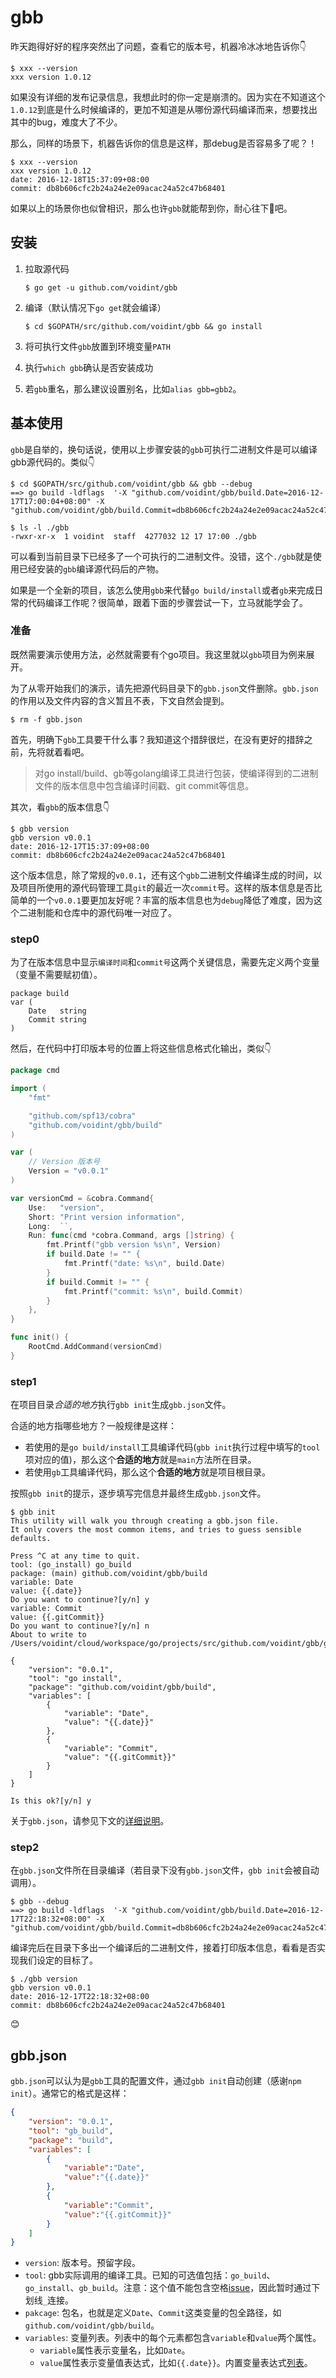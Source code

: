 # gbb
昨天跑得好好的程序突然出了问题，查看它的版本号，机器冷冰冰地告诉你👇

``` shell
$ xxx --version
xxx version 1.0.12
```
如果没有详细的发布记录信息，我想此时的你一定是崩溃的。因为实在不知道这个`1.0.12`到底是什么时候编译的，更加不知道是从哪份源代码编译而来，想要找出其中的bug，难度大了不少。

那么，同样的场景下，机器告诉你的信息是这样，那debug是否容易多了呢？！

``` shell
$ xxx --version
xxx version 1.0.12
date: 2016-12-18T15:37:09+08:00
commit: db8b606cfc2b24a24e2e09acac24a52c47b68401
```

如果以上的场景你也似曾相识，那么也许`gbb`就能帮到你，耐心往下👀吧。
## 安装
1. 拉取源代码

	``` shell
	$ go get -u github.com/voidint/gbb
	```
1. 编译（默认情况下`go get`就会编译）

	```
	$ cd $GOPATH/src/github.com/voidint/gbb && go install
	```
1. 将可执行文件`gbb`放置到环境变量`PATH`
1. 执行`which gbb`确认是否安装成功
1. 若`gbb`重名，那么建议设置别名，比如`alias gbb=gbb2`。


## 基本使用
`gbb`是自举的，换句话说，使用以上步骤安装的`gbb`可执行二进制文件是可以编译gbb源代码的。类似👇

```shell
$ cd $GOPATH/src/github.com/voidint/gbb && gbb --debug
==> go build -ldflags  '-X "github.com/voidint/gbb/build.Date=2016-12-17T17:00:04+08:00" -X "github.com/voidint/gbb/build.Commit=db8b606cfc2b24a24e2e09acac24a52c47b68401"'

$ ls -l ./gbb
-rwxr-xr-x  1 voidint  staff  4277032 12 17 17:00 ./gbb
```
可以看到当前目录下已经多了一个可执行的二进制文件。没错，这个`./gbb`就是使用已经安装的`gbb`编译源代码后的产物。

如果是一个全新的项目，该怎么使用`gbb`来代替`go build/install`或者`gb`来完成日常的代码编译工作呢？很简单，跟着下面的步骤尝试一下，立马就能学会了。

### 准备
既然需要演示使用方法，必然就需要有个go项目。我这里就以`gbb`项目为例来展开。

为了从零开始我们的演示，请先把源代码目录下的`gbb.json`文件删除。`gbb.json`的作用以及文件内容的含义暂且不表，下文自然会提到。

``` 
$ rm -f gbb.json
```

首先，明确下`gbb`工具要干什么事？我知道这个措辞很烂，在没有更好的措辞之前，先将就着看吧。
> 对go install/build、gb等golang编译工具进行包装，使编译得到的二进制文件的版本信息中包含编译时间戳、git commit等信息。

其次，看`gbb`的版本信息👇

``` shell
$ gbb version
gbb version v0.0.1
date: 2016-12-17T15:37:09+08:00
commit: db8b606cfc2b24a24e2e09acac24a52c47b68401
```

这个版本信息，除了常规的`v0.0.1`，还有这个`gbb`二进制文件编译生成的时间，以及项目所使用的源代码管理工具`git`的最近一次`commit`号。这样的版本信息是否比简单的一个`v0.0.1`要更加友好呢？丰富的版本信息也为`debug`降低了难度，因为这个二进制能和仓库中的源代码唯一对应了。

### step0
为了在版本信息中显示`编译时间`和`commit号`这两个关键信息，需要先定义两个变量（变量不需要赋初值）。

```
package build
var (
	Date   string
	Commit string
)

```
然后，在代码中打印版本号的位置上将这些信息格式化输出，类似👇

``` go
package cmd

import (
	"fmt"

	"github.com/spf13/cobra"
	"github.com/voidint/gbb/build"
)

var (
	// Version 版本号
	Version = "v0.0.1"
)

var versionCmd = &cobra.Command{
	Use:   "version",
	Short: "Print version information",
	Long:  ``,
	Run: func(cmd *cobra.Command, args []string) {
		fmt.Printf("gbb version %s\n", Version)
		if build.Date != "" {
			fmt.Printf("date: %s\n", build.Date)
		}
		if build.Commit != "" {
			fmt.Printf("commit: %s\n", build.Commit)
		}
	},
}

func init() {
	RootCmd.AddCommand(versionCmd)
}
```

### step1
在项目目录*合适的地方*执行`gbb init`生成`gbb.json`文件。

合适的地方指哪些地方？一般规律是这样：

- 若使用的是`go build/install`工具编译代码(`gbb init`执行过程中填写的`tool`项对应的值)，那么这个**合适的地方**就是`main`方法所在目录。
- 若使用`gb`工具编译代码，那么这个**合适的地方**就是项目根目录。

按照`gbb init`的提示，逐步填写完信息并最终生成`gbb.json`文件。

``` shell
$ gbb init
This utility will walk you through creating a gbb.json file.
It only covers the most common items, and tries to guess sensible defaults.

Press ^C at any time to quit.
tool: (go_install) go_build
package: (main) github.com/voidint/gbb/build
variable: Date
value: {{.date}}
Do you want to continue?[y/n] y
variable: Commit
value: {{.gitCommit}}
Do you want to continue?[y/n] n
About to write to /Users/voidint/cloud/workspace/go/projects/src/github.com/voidint/gbb/gbb.json:

{
    "version": "0.0.1",
    "tool": "go install",
    "package": "github.com/voidint/gbb/build",
    "variables": [
        {
            "variable": "Date",
            "value": "{{.date}}"
        },
        {
            "variable": "Commit",
            "value": "{{.gitCommit}}"
        }
    ]
}

Is this ok?[y/n] y
```

关于`gbb.json`，请参见下文的[详细说明](https://github.com/voidint/gbb#gbbjson)。

### step2
在`gbb.json`文件所在目录编译（若目录下没有`gbb.json`文件，`gbb init`会被自动调用）。

```
$ gbb --debug
==> go build -ldflags  '-X "github.com/voidint/gbb/build.Date=2016-12-17T22:18:32+08:00" -X "github.com/voidint/gbb/build.Commit=db8b606cfc2b24a24e2e09acac24a52c47b68401"'
```
编译完后在目录下多出一个编译后的二进制文件，接着打印版本信息，看看是否实现我们设定的目标了。

```
$ ./gbb version
gbb version v0.0.1
date: 2016-12-17T22:18:32+08:00
commit: db8b606cfc2b24a24e2e09acac24a52c47b68401
```
😊

## gbb.json
`gbb.json`可以认为是`gbb`工具的配置文件，通过`gbb init`自动创建（感谢`npm init`）。通常它的格式是这样：

``` json
{
    "version": "0.0.1",
    "tool": "gb_build",
    "package": "build",
    "variables": [
        {
            "variable":"Date",
            "value":"{{.date}}"
        },
        {
            "variable":"Commit",
            "value":"{{.gitCommit}}"
        }
    ]
}
```

- `version`: 版本号。预留字段。
- `tool`: gbb实际调用的编译工具。已知的可选值包括：`go_build`、`go_install`、`gb_build`。注意：这个值不能包含空格[issue](https://github.com/voidint/gbb/issues/1)，因此暂时通过下划线`_`连接。
- `pakcage`: 包名，也就是定义`Date`、`Commit`这类变量的包全路径，如`github.com/voidint/gbb/build`。
- `variables`: 变量列表。列表中的每个元素都包含`variable`和`value`两个属性。
	- `variable`属性表示变量名，比如`Date`。
	- `value`属性表示变量值表达式，比如`{{.date}}`。内置变量表达式[列表](https://github.com/voidint/gbb/blob/master/variable/registry.go)。